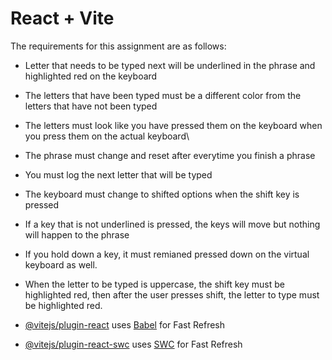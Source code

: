 # React + Vite

The requirements for this assignment are as follows:
- Letter that needs to be typed next will be underlined in the phrase and highlighted red on the keyboard
- The letters that have been typed must be a different color from the letters that have not been typed
- The letters must look like you have pressed them on the keyboard when you press them on the actual keyboard\
- The phrase must change and reset after everytime you finish a phrase
- You must log the next letter that will be typed
- The keyboard must change to shifted options when the shift key is pressed
- If a key that is not underlined is pressed, the keys will move but nothing will happen to the phrase
- If you hold down a key, it must remianed pressed down on the virtual keyboard as well.
- When the letter to be typed is uppercase, the shift key must be highlighted red, then after the user presses shift, the letter to type must be highlighted red.


- [@vitejs/plugin-react](https://github.com/vitejs/vite-plugin-react/blob/main/packages/plugin-react/README.md) uses [Babel](https://babeljs.io/) for Fast Refresh
- [@vitejs/plugin-react-swc](https://github.com/vitejs/vite-plugin-react-swc) uses [SWC](https://swc.rs/) for Fast Refresh
